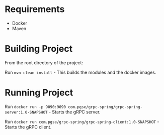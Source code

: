 # Requirements
* Docker
* Maven

# Building Project

From the root directory of the project: 

Run `mvn clean install` - This builds the modules and the docker images.

# Running Project

Run `docker run -p 9090:9090 com.pgse/grpc-spring/grpc-spring-server:1.0-SNAPSHOT` - Starts the gRPC server.

Run `docker run com.pgse/grpc-spring/grpc-spring-client:1.0-SNAPSHOT` - Starts the gRPC client.